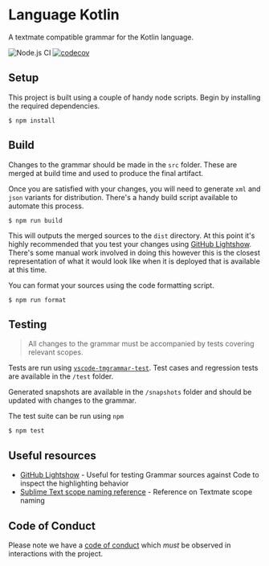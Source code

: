 # Language Kotlin

A textmate compatible grammar for the Kotlin language.

![Node.js CI](https://github.com/nishtahir/language-kotlin/workflows/Node.js%20CI/badge.svg?branch=master)
[![codecov](https://codecov.io/gh/nishtahir/language-kotlin/branch/master/graph/badge.svg)](https://codecov.io/gh/nishtahir/language-kotlin)

## Setup

This project is built using a couple of handy node scripts. Begin by installing the
required dependencies.

```
$ npm install
```

## Build

Changes to the grammar should be made in the `src` folder. These are merged at build 
time and used to produce the final artifact.

Once you are satisfied with your changes, you will need to generate 
`xml` and `json` variants for distribution. 
There's a handy build script available to automate this process.

```
$ npm run build
```

This will outputs the merged sources to the `dist` directory. At this point
it's highly recommended that you test your changes using [GitHub Lightshow](https://github-lightshow.herokuapp.com/). There's some manual work involved in doing this however this is the closest
representation of what it would look like when it is deployed that is available at this time.

You can format your sources using the code formatting script.

```
$ npm run format
```

## Testing

> All changes to the grammar must be accompanied by tests covering relevant scopes.

Tests are run using [`vscode-tmgrammar-test`](https://github.com/PanAeon/vscode-tmgrammar-test). 
Test cases and regression tests are available in the `/test` folder.

Generated snapshots are available in the `/snapshots` folder and should be updated with changes
to the grammar.

The test suite can be run using `npm`

```
$ npm test
```

## Useful resources

* [GitHub Lightshow](https://github-lightshow.herokuapp.com/) - Useful for testing Grammar sources against Code to inspect the highlighting behavior
* [Sublime Text scope naming reference](https://www.sublimetext.com/docs/3/scope_naming.html) - Reference on Textmate scope naming


## Code of Conduct

Please note we have a [code of conduct](./CODE_OF_CONDUCT.md) which _must_ be observed in interactions with the project.

